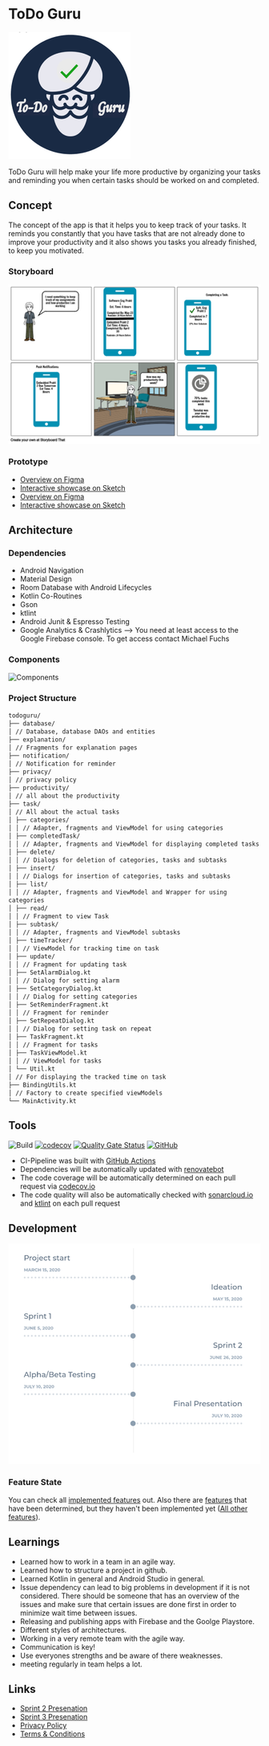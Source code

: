 # ToDo Guru
![logo](assets/logo.png)

ToDo Guru will help make your life more productive by organizing your tasks and reminding you when certain tasks should be worked on and completed.


## Concept
The concept of the app is that it helps you to keep track of your tasks. It reminds you constantly that you have tasks that are not already done to improve your productivity and it also shows you tasks you already finished, to keep you motivated.

### Storyboard
![Storyboard](assets/storyboard.png)
### Prototype
* [Overview on Figma](https://www.figma.com/file/XoVCNBGzGf3GtRMCQAQIDV/prototype?node-id=0%3A1)
* [Interactive showcase on Sketch](https://www.figma.com/proto/XoVCNBGzGf3GtRMCQAQIDV/prototype?node-id=0%3A1823&scaling=min-zoom)
* [Overview on Figma](https://www.sketch.com/s/b24594e7-bbed-4fd7-af92-4ea9c37969a1)
* [Interactive showcase on Sketch](https://www.sketch.com/s/b24594e7-bbed-4fd7-af92-4ea9c37969a1/a/QqywbY/play)


## Architecture
### Dependencies
* Android Navigation 
* Material Design
* Room Database with Android Lifecycles
* Kotlin Co-Routines
* Gson
* ktlint
* Android Junit & Espresso Testing
* Google Analytics & Crashlytics --> You need at least access to the Google Firebase console. To get access contact Michael Fuchs

### Components
![Components](assets/components.png)

### Project Structure
```
todoguru/
├── database/
│ // Database, database DAOs and entities
├── explanation/
│ // Fragments for explanation pages
├── notification/
│ // Notification for reminder
├── privacy/
│ // privacy policy
├── productivity/
│ // all about the productivity
├── task/
│ // All about the actual tasks
│ ├── categories/
│ │ // Adapter, fragments and ViewModel for using categories
│ ├── completedTask/
│ │ // Adapter, fragments and ViewModel for displaying completed tasks
│ ├── delete/
│ │ // Dialogs for deletion of categories, tasks and subtasks
│ ├── insert/
│ │ // Dialogs for insertion of categories, tasks and subtasks
│ ├── list/
│ │ // Adapter, fragments and ViewModel and Wrapper for using categories
│ ├── read/
│ │ // Fragment to view Task
│ ├── subtask/
│ │ // Adapter, fragments and ViewModel subtasks
│ ├── timeTracker/
│ │ // ViewModel for tracking time on task
│ ├── update/
│ │ // Fragment for updating task
│ ├── SetAlarmDialog.kt
│ │ // Dialog for setting alarm
│ ├── SetCategoryDialog.kt
│ │ // Dialog for setting categories
│ ├── SetReminderFragment.kt
│ │ // Fragment for reminder
│ ├── SetRepeatDialog.kt
│ │ // Dialog for setting task on repeat
│ ├── TaskFragment.kt
│ │ // Fragment for tasks
│ ├── TaskViewModel.kt
│ │ // ViewModel for tasks
│ └── Util.kt
│ // For displaying the tracked time on task
├── BindingUtils.kt
│ // Factory to create specified viewModels
└── MainActivity.kt

```

## Tools
![Build](https://github.com/mobileappdevhm20/team-project-team_4/workflows/Build/badge.svg) [![codecov](https://codecov.io/gh/mobileappdevhm20/team-project-team_4/branch/master/graph/badge.svg)](https://codecov.io/gh/mobileappdevhm20/team-project-team_4) [![Quality Gate Status](https://sonarcloud.io/api/project_badges/measure?project=mobileappdevhm20_team-project-team_4&metric=alert_status)](https://sonarcloud.io/dashboard?id=mobileappdevhm20_team-project-team_4) [![GitHub](https://img.shields.io/github/license/mobileappdevhm20/team-project-team_4)](https://github.com/mobileappdevhm20/team-project-team_4/blob/master/LICENSE)
* CI-Pipeline was built with [GitHub Actions](https://github.com/mobileappdevhm20/team-project-team_4/actions)
* Dependencies will be automatically updated with [renovatebot](https://app.renovatebot.com/dashboard#github/mobileappdevhm20/team-project-team_4)
* The code coverage will be automatically determined on each pull request via [codecov.io](https://codecov.io/gh/mobileappdevhm20/team-project-team_4)
* The code quality will also be automatically checked with [sonarcloud.io](https://sonarcloud.io/organizations/mobileappdevhm20/projects) and [ktlint](https://github.com/pinterest/ktlint) on each pull request


## Development
![Timeline](assets/timeline.png)

### Feature State
You can check all [implemented features](https://github.com/mobileappdevhm20/team-project-team_4/issues?q=is%3Aissue+is%3Aclosed) out. Also there are [features](https://github.com/mobileappdevhm20/team-project-team_4/wiki/Use-Cases) that have been determined, but they haven't been implemented yet ([All other features](https://github.com/mobileappdevhm20/team-project-team_4/issues)).

## Learnings
* Learned how to work in a team in an agile way.
* Learned how to structure a project in github.
* Learned Kotlin in general and Android Studio in general.
* Issue dependency can lead to big problems in development if it is not considered. There should be someone that has an overview of the issues and make sure that certain issues are done first in order to minimize wait time between issues.
* Releasing and publishing apps with Firebase and the Goolge Playstore.
* Different styles of architectures.
* Working in a very remote team with the agile way.
* Communication is key!
* Use everyones strengths and be aware of there weaknesses.
* meeting regularly in team helps a lot.


## Links
* [Sprint 2 Presenation](https://docs.google.com/presentation/d/1onptqqwC0zfsclfpvAKzEf4_YOFf-ZvH7bKNGJNikvA/edit?usp=sharing)
* [Sprint 3 Presenation](https://docs.google.com/presentation/d/1HmiV4ydcXIB96d2ua-lohfKKjHxyVI61lJSczTgyQ7w/edit?usp=sharing)
* [Privacy Policy](privacy.html)
* [Terms & Conditions](terms_and_condition.html)
